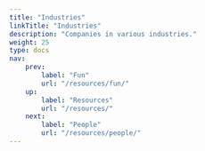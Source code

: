 ```yaml
---
title: "Industries"
linkTitle: "Industries"
description: "Companies in various industries."
weight: 25
type: docs
nav:
    prev:
        label: "Fun"
        url: "/resources/fun/"
    up:
        label: "Resources"
        url: "/resources/"
    next:
        label: "People"
        url: "/resources/people/"
---
```

